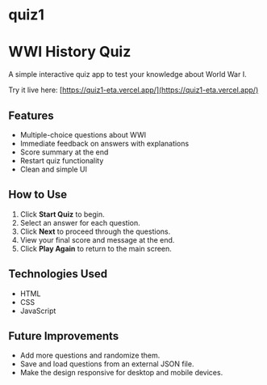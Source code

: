 # quiz1

# WWI History Quiz

A simple interactive quiz app to test your knowledge about World War I.

Try it live here: [https://quiz1-eta.vercel.app/](https://quiz1-eta.vercel.app/)

## Features

- Multiple-choice questions about WWI  
- Immediate feedback on answers with explanations  
- Score summary at the end  
- Restart quiz functionality  
- Clean and simple UI  

## How to Use

1. Click **Start Quiz** to begin.  
2. Select an answer for each question.  
3. Click **Next** to proceed through the questions.  
4. View your final score and message at the end.  
5. Click **Play Again** to return to the main screen.

## Technologies Used

- HTML  
- CSS  
- JavaScript  

## Future Improvements

- Add more questions and randomize them.  
- Save and load questions from an external JSON file.  
- Make the design responsive for desktop and mobile devices.
